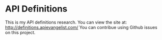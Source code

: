 # API Definitions
This is my API definitions research.
You can view the site at: http://definitions.apievangelist.com/
You can contribue using Github issues on this project.